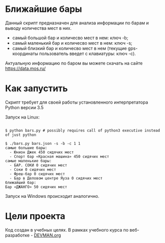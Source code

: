 # Ближайшие бары

Данный скрипт предназначен для анализа информации по барам и выводу количества мест в них.

- самый большой бар и количесво мест в нем: ключ -b;
- самый маленький бар и количесво мест в нем: ключ -s;
- самый близкий бар и количесво мест в нем (текущие gps-координаты пользователь введет с клавиатуры: ключ -с).

Актуальную информацию по баром вы можете скачать на сайте https://data.mos.ru/

# Как запустить

Скрипт требует для своей работы установленного интерпретатора Python версии 3.5

Запуск на Linux:

```#!bash

$ python bars.py # possibly requires call of python3 executive instead of just python

$ ./bars.py bars.json -s -b -c 1 1
самые большие бары:
  - Юнион Джек 450 сидячих мест
  - Спорт бар «Красная машина» 450 сидячих мест
самые маленькие бары:
  - БАР. СОКИ 0 сидячих мест
  - Соки 0 сидячих мест
  - Фреш-бар 0 сидячих мест
  - Бар в Деловом центре Яуза 0 сидячих мест
ближайший бар:
Бар «ДЖАНГО» 50 сидячих мест

```

Запуск на Windows происходит аналогично.

# Цели проекта

Код создан в учебных целях. В рамках учебного курса по веб-разработке - [DEVMAN.org](https://devman.org)
